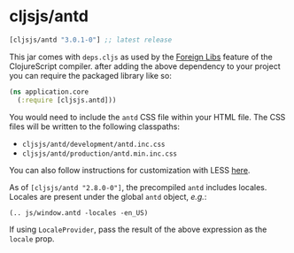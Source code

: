 # cljsjs/antd

[](dependency)
```clojure
[cljsjs/antd "3.0.1-0"] ;; latest release
```
[](/dependency)

This jar comes with `deps.cljs` as used by the [Foreign Libs][flibs] feature
of the ClojureScript compiler. after adding the above dependency to your project
you can require the packaged library like so:

```clojure
(ns application.core
  (:require [cljsjs.antd]))
```
You would need to include the `antd` CSS file within your HTML file. The CSS files will be written to the following classpaths:

* `cljsjs/antd/development/antd.inc.css`
* `cljsjs/antd/production/antd.min.inc.css`

You can also follow instructions for customization with LESS [here](https://ant.design/docs/react/customize-theme).

As of `[cljsjs/antd "2.8.0-0"]`, the precompiled `antd` includes locales.
Locales are present under the global `antd` object, *e.g.*:

```clojure
(.. js/window.antd -locales -en_US)
```

If using `LocaleProvider`, pass the result of the above expression as the
`locale` prop.

[flibs]: https://clojurescript.org/reference/packaging-foreign-deps
